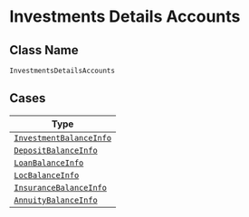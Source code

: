 
# Investments Details Accounts

## Class Name

`InvestmentsDetailsAccounts`

## Cases

| Type |
|  --- |
| [`InvestmentBalanceInfo`](../../../doc/models/investment-balance-info.md) |
| [`DepositBalanceInfo`](../../../doc/models/deposit-balance-info.md) |
| [`LoanBalanceInfo`](../../../doc/models/loan-balance-info.md) |
| [`LocBalanceInfo`](../../../doc/models/loc-balance-info.md) |
| [`InsuranceBalanceInfo`](../../../doc/models/insurance-balance-info.md) |
| [`AnnuityBalanceInfo`](../../../doc/models/annuity-balance-info.md) |

